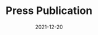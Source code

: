 ---
layout: external
redirect_url: https://machtman-ad.com/blog-one/
title:  Press Publication
description: On 20 December 2021, the new blog titled AUDIO DESCRIPTION, Research and Practice by Michael Achtman launched with an article featuring our project. 
date:   2021-12-20 
image:  '/images/2021-11-18-press-rnib-machtman-ad.webp'
image-alt: 'Logo of Machtman-AD.'
tags:   [press]
---